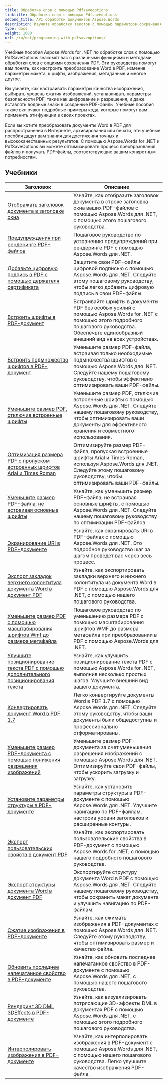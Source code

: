 ```yaml
---
title: Обработка слов с помощью Pdfsaveoptions
linktitle: Обработка слов с помощью Pdfsaveoptions
second_title: API обработки документов Aspose.Words
description: Изучите обработку текстов с помощью параметров сохранения PDF в Aspose.Words для .NET. Узнайте, как создавать документы Word в формате PDF с расширенными функциями, с помощью пошаговых руководств и примеров кода.
type: docs
weight: 1680
url: /ru/net/programming-with-pdfsaveoptions/
---
```

Учебные пособия Aspose.Words for .NET по обработке слов с помощью PdfSaveOptions знакомят вас с различными функциями и методами обработки слов с опциями сохранения PDF. Эти руководства помогут вам понять, как настроить преобразование Word в PDF, изменив параметры макета, шрифты, изображения, метаданные и многое другое.

Вы узнаете, как настраивать параметры качества изображения, выбирать уровень сжатия изображений, устанавливать параметры безопасности PDF, такие как шифрование и разрешения, и даже вставлять водяные знаки в созданные PDF-файлы. Учебные пособия также включают подробные примеры кода, которые помогут вам применить эти функции в своих проектах.

Если вы хотите преобразовать документы Word в PDF для распространения в Интернете, архивирования или печати, эти учебные пособия дадут вам знания для достижения точных и высококачественных результатов. С помощью Aspose.Words for .NET и PdfSaveOptions вы можете оптимизировать процесс преобразования файлов и получать PDF-файлы, соответствующие вашим конкретным потребностям.

 ## Учебники
| Заголовок | Описание |
| --- | --- |
| [Отображать заголовок документа в заголовке окна](./display-doc-title-in-window-titlebar/) | Узнайте, как отобразить заголовок документа в строке заголовка окна ваших PDF-файлов с помощью Aspose.Words для .NET, с помощью этого пошагового руководства. |
| [Предупреждения при рендеринге PDF-файлов](./pdf-render-warnings/) | Пошаговое руководство по устранению предупреждений при рендеринге PDF с помощью Aspose.Words для .NET. |
| [Добавьте цифровую подпись в PDF с помощью держателя сертификата](./digitally-signed-pdf-using-certificate-holder/) | Защитите свои PDF-файлы цифровой подписью с помощью Aspose.Words для .NET. Следуйте этому пошаговому руководству, чтобы легко добавить цифровую подпись в свои PDF-файлы. |
| [Встроить шрифты в PDF-документ](./embedded-all-fonts/) | Встраивайте шрифты в документы PDF без особых усилий с помощью Aspose.Words for .NET с помощью этого подробного пошагового руководства. Обеспечьте единообразный внешний вид на всех устройствах. |
| [Встроить подмножество шрифтов в PDF-документ](./embedded-subset-fonts/) | Уменьшите размер PDF-файла, встраивая только необходимые подмножества шрифтов с помощью Aspose.Words для .NET. Следуйте нашему пошаговому руководству, чтобы эффективно оптимизировать ваши PDF-файлы. |
| [Уменьшите размер PDF, отключив встроенные шрифты](./disable-embed-windows-fonts/) | Уменьшите размер PDF, отключив встроенные шрифты с помощью Aspose.Words для .NET. Следуйте нашему пошаговому руководству, чтобы оптимизировать ваши документы для эффективного хранения и совместного использования. |
| [Оптимизация размера PDF с пропуском встроенных шрифтов Arial и Times Roman](./skip-embedded-arial-and-times-roman-fonts/) | Оптимизируйте размер PDF-файла, пропуская встроенные шрифты Arial и Times Roman, используя Aspose.Words для .NET. Следуйте этому пошаговому руководству, чтобы оптимизировать ваши PDF-файлы. |
| [Уменьшите размер PDF-файла, не встраивая основные шрифты](./avoid-embedding-core-fonts/) | Узнайте, как уменьшить размер PDF-файла, не встраивая основные шрифты, с помощью Aspose.Words для .NET. Следуйте нашему пошаговому руководству по оптимизации PDF-файлов. |
| [Экранирование URI в PDF-документе](./escape-uri/) | Узнайте, как экранировать URI в PDF-файлах с помощью Aspose.Words для .NET. Это подробное руководство шаг за шагом проведет вас через весь процесс. |
| [Экспорт закладок верхнего колонтитула документа Word в документ PDF](./export-header-footer-bookmarks/) | Узнайте, как экспортировать закладки верхнего и нижнего колонтитула из документа Word в PDF с помощью Aspose.Words для .NET, с помощью нашего пошагового руководства. |
| [Уменьшите размер PDF с помощью масштабирования шрифтов Wmf до размера метафайла](./scale-wmf-fonts-to-metafile-size/) | Пошаговое руководство по уменьшению размера PDF с помощью масштабирования шрифтов WMF до размера метафайла при преобразовании в PDF с помощью Aspose.Words для .NET. |
| [Улучшите позиционирование текста PDF с помощью дополнительного позиционирования текста](./additional-text-positioning/) | Узнайте, как улучшить позиционирование текста PDF с помощью Aspose.Words for .NET, выполнив несколько простых шагов. Улучшите внешний вид вашего документа. |
| [Конвертировать документ Word в PDF 1.7](./conversion-to-pdf-17/) | Легко конвертируйте документы Word в PDF 1.7 с помощью Aspose.Words для .NET. Следуйте этому руководству, чтобы ваши документы были общедоступны и профессионально отформатированы. |
| [Уменьшите размер PDF-документа с помощью понижения разрешения изображений](./downsampling-images/) | Уменьшите размер PDF-документа за счет уменьшения разрешения изображений с помощью Aspose.Words для .NET. Оптимизируйте свои PDF-файлы, чтобы ускорить загрузку и загрузку. |
| [Установите параметры структуры в PDF-документе](./set-outline-options/) | Узнайте, как установить параметры структуры в PDF-документе с помощью Aspose.Words для .NET. Улучшите навигацию по PDF-файлам, настроив уровни заголовков и расширенные контуры. |
| [Экспорт пользовательских свойств в документ PDF](./custom-properties-export/) | Узнайте, как экспортировать пользовательские свойства в PDF-документ с помощью Aspose.Words for .NET, с помощью нашего подробного пошагового руководства. |
| [Экспорт структуры документа Word в документ PDF](./export-document-structure/) | Экспортируйте структуру документа Word в PDF с помощью Aspose.Words для .NET. Следуйте нашему пошаговому руководству, чтобы сохранить макет документа и улучшить навигацию по PDF-файлам. |
| [Сжатие изображения в PDF-документе](./image-compression/) | Узнайте, как сжимать изображения в PDF-документах с помощью Aspose.Words для .NET. Следуйте этому руководству, чтобы оптимизировать размер и качество файла. |
| [Обновить последнее напечатанное свойство в PDF-документе](./update-last-printed-property/) | Узнайте, как обновить последнее напечатанное свойство в PDF-документе с помощью Aspose.Words для .NET, с помощью нашего пошагового руководства. |
| [Рендеринг 3D DML 3DEffects в PDF-документе](./dml-3deffects-rendering/) | Узнайте, как визуализировать потрясающие 3D-эффекты DML в документах PDF с помощью Aspose.Words для .NET, с помощью этого подробного пошагового руководства. |
| [Интерполировать изображения в PDF-документе](./interpolate-images/) | Узнайте, как интерполировать изображения в PDF-документ с помощью Aspose.Words для .NET, с помощью нашего пошагового руководства. Легко улучшите качество изображения PDF-файла. |